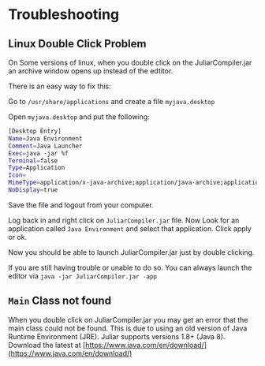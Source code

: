 # Troubleshooting

## Linux Double Click Problem

On Some versions of linux, when you double click on the JuliarCompiler.jar an archive window opens up instead of the edtitor.

There is an easy way to fix this:

Go to `/usr/share/applications` and create a file `myjava.desktop`

Open `myjava.desktop` and put the following:

```bash
[Desktop Entry]
Name=Java Environment
Comment=Java Launcher
Exec=java -jar %f
Terminal=false
Type=Application
Icon=
MimeType=application/x-java-archive;application/java-archive;application/x-jar;
NoDisplay=true
```

Save the file and logout from your computer.

Log back in and right click on `JuliarCompiler.jar` file.
Now Look for an application called `Java Environment` and select that application.
Click apply or ok.

Now you should be able to launch JuliarCompiler.jar just by double clicking.

If you are still having trouble or unable to do so.
You can always launch the editor via `java -jar JuliarCompiler.jar -app`

## `Main` Class not found

When you double click on JuliarCompiler.jar you may get an error that the main class could not be found. This is due to using an old version of Java Runtime Environment (JRE). Juliar supports versions 1.8+ (Java 8). Download the latest at [https://www.java.com/en/download/](https://www.java.com/en/download/)